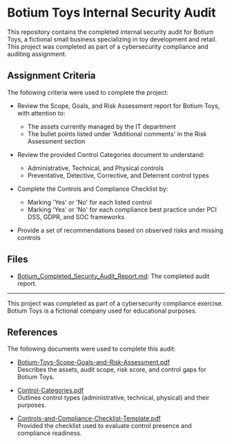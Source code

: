 # Botium Toys Internal Security Audit

This repository contains the completed internal security audit for Botium Toys, a fictional small business specializing in toy development and retail. This project was completed as part of a cybersecurity compliance and auditing assignment.

## Assignment Criteria
The following criteria were used to complete the project:

- Review the Scope, Goals, and Risk Assessment report for Botium Toys, with attention to:
  - The assets currently managed by the IT department
  - The bullet points listed under 'Additional comments' in the Risk Assessment section

- Review the provided Control Categories document to understand:
  - Administrative, Technical, and Physical controls
  - Preventative, Detective, Corrective, and Deterrent control types

- Complete the Controls and Compliance Checklist by:
  - Marking 'Yes' or 'No' for each listed control
  - Marking 'Yes' or 'No' for each compliance best practice under PCI DSS, GDPR, and SOC frameworks

- Provide a set of recommendations based on observed risks and missing controls

## Files
- [Botium_Completed_Security_Audit_Report.md](./Botium_Completed_Security_Audit_Report.md): The completed audit report.

---
This project was completed as part of a cybersecurity compliance exercise. Botium Toys is a fictional company used for educational purposes.

## References

The following documents were used to complete this audit:

- [Botium-Toys-Scope-Goals-and-Risk-Assessment.pdf](./references/Botium-Toys-Scope-Goals-and-Risk-Assessment.pdf)  
  Describes the assets, audit scope, risk score, and control gaps for Botium Toys.

- [Control-Categories.pdf](./references/Control-Categories.pdf)  
  Outlines control types (administrative, technical, physical) and their purposes.

- [Controls-and-Compliance-Checklist-Template.pdf](./references/Controls-and-Compliance-Checklist-Template.pdf)  
  Provided the checklist used to evaluate control presence and compliance readiness.
